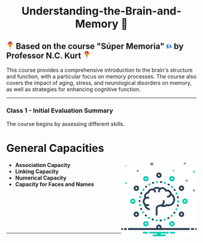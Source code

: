 <h1 align="center">Understanding-the-Brain-and-Memory 💭</h1>

## <a href="https://www.udemy.com/user/nckurt/"><img src="brain.svg" alt="brain" width="4%"></a> Based on the course "Súper Memoria" <a href="https://www.udemy.com/user/nckurt/"><img src="udemy.svg" alt="brain" width="3%"></a> by Professor N.C. Kurt <a href="https://www.udemy.com/user/nckurt/"><img src="brain.svg" alt="brain" width="4%"></a>
This course provides a comprehensive introduction to the brain's structure and function, with a particular focus on memory processes. The course also covers the impact of aging, stress, and neurological disorders on memory, as well as strategies for enhancing cognitive function.

---

### **Class 1 - Initial Evaluation Summary**

The course begins by assessing different skills.

# General Capacities

<img align="right" width=200px alt="Brain" src="brain (1).svg" />

- **Association Capacity**  
- **Linking Capacity**  
- **Numerical Capacity**  
- **Capacity for Faces and Names**  

<br><br><br><br>

#

---
